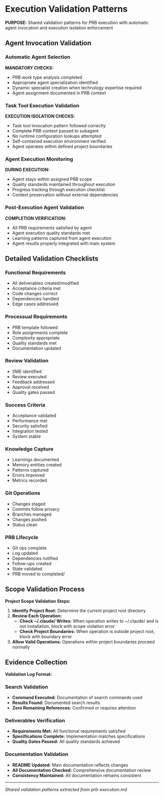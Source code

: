# Execution Validation Patterns

**PURPOSE:** Shared validation patterns for PRB execution with automatic agent invocation and execution isolation enforcement

## Agent Invocation Validation

### Automatic Agent Selection
**MANDATORY CHECKS:**
- PRB work type analysis completed
- Appropriate agent specialization identified
- Dynamic specialist creation when technology expertise required
- Agent assignment documented in PRB context

### Task Tool Execution Validation
**EXECUTION ISOLATION CHECKS:**
- Task tool invocation pattern followed correctly
- Complete PRB context passed to subagent
- No runtime configuration lookups attempted
- Self-contained execution environment verified
- Agent operates within defined project boundaries

### Agent Execution Monitoring
**DURING EXECUTION:**
- Agent stays within assigned PRB scope
- Quality standards maintained throughout execution
- Progress tracking through execution checklist
- Context preservation without external dependencies

### Post-Execution Agent Validation
**COMPLETION VERIFICATION:**
- All PRB requirements satisfied by agent
- Agent execution quality standards met
- Learning patterns captured from agent execution
- Agent results properly integrated with main system

## Detailed Validation Checklists

### Functional Requirements
- All deliverables created/modified
- Acceptance criteria met
- Code changes correct
- Dependencies handled
- Edge cases addressed

### Processual Requirements  
- PRB template followed
- Role assignments complete
- Complexity appropriate
- Quality standards met
- Documentation updated

### Review Validation
- SME identified
- Review executed
- Feedback addressed
- Approval received
- Quality gates passed

### Success Criteria
- Acceptance validated
- Performance met
- Security satisfied
- Integration tested
- System stable

### Knowledge Capture
- Learnings documented
- Memory entities created
- Patterns captured
- Errors improved
- Metrics recorded

### Git Operations
- Changes staged
- Commits follow privacy
- Branches managed
- Changes pushed
- Status clean

### PRB Lifecycle
- Git ops complete
- Log updated
- Dependencies notified
- Follow-ups created
- State validated
- PRB moved to completed/

## Scope Validation Process

**Project Scope Validation Steps:**

1. **Identify Project Root:** Determine the current project root directory
2. **Review Each Operation:**
   - **Check ~/.claude/ Writes:** When operation writes to ~/.claude/ and is not installation, block with scope violation error
   - **Check Project Boundaries:** When operation is outside project root, block with boundary error
3. **Allow Valid Operations:** Operations within project boundaries proceed normally

## Evidence Collection

**Validation Log Format:**

### Search Validation
- **Command Executed:** Documentation of search commands used
- **Results Found:** Documented search results
- **Zero Remaining References:** Confirmed or requires attention

### Deliverables Verification
- **Requirements Met:** All functional requirements satisfied
- **Specifications Complete:** Implementation matches specifications
- **Quality Gates Passed:** All quality standards achieved

### Documentation Validation
- **README Updated:** Main documentation reflects changes
- **All Documentation Checked:** Comprehensive documentation review
- **Consistency Maintained:** All documentation remains consistent

---
*Shared validation patterns extracted from prb-execution.md*